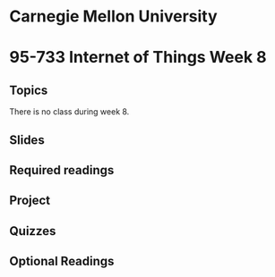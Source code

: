 # Carnegie Mellon University

# 95-733 Internet of Things Week 8



## Topics

There is no class during week 8.

<!--
+ [The Final Exam is open book, open notes. It is Canvas based. See the Review for final exam.](../Review.md)
+ The Final Exam is normally held during the regular class time and place.

-->
## Slides



## Required readings



## Project



## Quizzes



## Optional Readings
